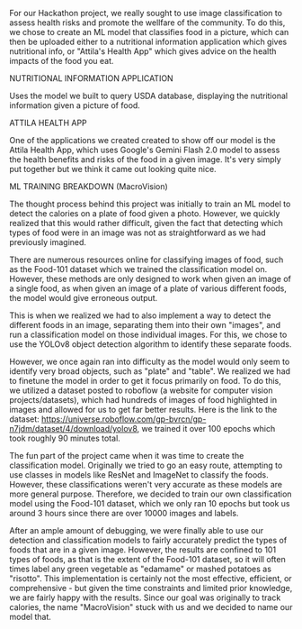 For our Hackathon project, we really sought to use image classification to assess health risks and promote the wellfare of the community. To do this, we chose to create an ML model that classifies food in a picture, which can then be uploaded either to a nutritional information application which gives nutritional info, or "Attila's Health App" which gives advice on the health impacts of the food you eat.


NUTRITIONAL INFORMATION APPLICATION

Uses the model we built to query USDA database, displaying the nutritional information given a picture of food.


ATTILA HEALTH APP

One of the applications we created created to show off our model is the Attila Health App, which uses Google's Gemini Flash 2.0 model to assess the health benefits and risks of the food in a given image. It's very simply put together but we think it came out looking quite nice. 


ML TRAINING BREAKDOWN (MacroVision)

The thought process behind this project was initially to train an ML model to detect the calories on a plate of food given
a photo. However, we quickly realized that this would rather difficult, given the fact that detecting which types of food
were in an image was not as straightforward as we had previously imagined.

There are numerous resources online for classifying images of food, such as the Food-101 dataset which we trained the
classification model on. However, these methods are only designed to work when given an image of a single food, as when given an image of a plate of various different foods, the model would give erroneous output. 

This is when we realized we had to also implement a way to detect the different foods in an image, separating them into their own "images", and run a classification model on those individual images. For this, we chose to use the YOLOv8 object detection algorithm to identify these separate foods. 

However, we once again ran into difficulty as the model would only seem to identify very broad objects, such as "plate" and "table". We realized we had to finetune the model in order to get it focus primarily on food. To do this, we utilized a dataset posted to roboflow (a website for computer vision projects/datasets), which had hundreds of images of food highlighted in images and allowed for us to get far better results. Here is the link to the dataset: https://universe.roboflow.com/gp-bvrcn/gp-n7jdm/dataset/4/download/yolov8, we trained it over 100 epochs which took roughly 90 minutes total.

The fun part of the project came when it was time to create the classification model. Originally we tried to go an easy route, attempting to use classes in models like ResNet and ImageNet to classify the foods. However, these classifications weren't very accurate as these models are more general purpose. Therefore, we decided to train our own classification model using the Food-101 dataset, which we only ran 10 epochs but took us around 3 hours since there are over 10000 images and labels.

After an ample amount of debugging, we were finally able to use our detection and classification models to fairly accurately predict the types of foods that are in a given image. However, the results are confined to 101 types of foods, as that is the extent of the Food-101 dataset, so it will often times label any green vegetable as "edamame" or mashed potatoes as "risotto". This implementation is certainly not the most effective, efficient, or comprehensive - but given the time constraints and limited prior knowledge, we are fairly happy with the results. Since our goal was originally to track calories, the name "MacroVision" stuck with us and we decided to name our model that.